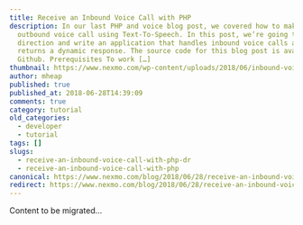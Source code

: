```yaml
---
title: Receive an Inbound Voice Call with PHP
description: In our last PHP and voice blog post, we covered how to make an
  outbound voice call using Text-To-Speech. In this post, we’re going to change
  direction and write an application that handles inbound voice calls and
  returns a dynamic response. The source code for this blog post is available on
  Github. Prerequisites To work […]
thumbnail: https://www.nexmo.com/wp-content/uploads/2018/06/inbound-voice-calls.png
author: mheap
published: true
published_at: 2018-06-28T14:39:09
comments: true
category: tutorial
old_categories:
  - developer
  - tutorial
tags: []
slugs:
  - receive-an-inbound-voice-call-with-php-dr
  - receive-an-inbound-voice-call-with-php
canonical: https://www.nexmo.com/blog/2018/06/28/receive-an-inbound-voice-call-with-php-dr
redirect: https://www.nexmo.com/blog/2018/06/28/receive-an-inbound-voice-call-with-php-dr
---
```

Content to be migrated...
